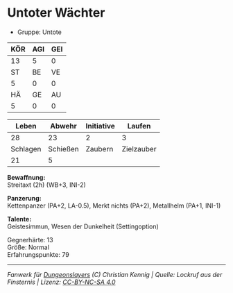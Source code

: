 # Untoter Wächter  
- Gruppe: Untote  

| KÖR | AGI | GEI |  
| --- | --- | --- |  
| 13  | 5   | 0   |
| ST  | BE  | VE  |  
| 5   | 0   | 0   |
| HÄ  | GE  | AU  |  
| 5   | 0   | 0   |


| Leben    | Abwehr   | Initiative | Laufen     |
| -------- | -------- | ---------- | ---------- |
| 28       | 23       | 2          | 3          |
| Schlagen | Schießen | Zaubern    | Zielzauber |
| 21       | 5        |            |            |

**Bewaffnung:**  
Streitaxt (2h) (WB+3, INI-2)

**Panzerung:**  
Kettenpanzer (PA+2, LA-0.5), Merkt nichts (PA+2), Metallhelm (PA+1, INI-1)

**Talente:**  
Geistesimmun, Wesen der Dunkelheit (Settingoption)

Gegnerhärte: 13  
Größe: Normal  
Erfahrungspunkte: 79  



___
*Fanwerk für [Dungeonslayers](https://www.dungeonslayers.net/) (C) Christian Kennig | Quelle: Lockruf aus der Finsternis | Lizenz: [CC-BY-NC-SA 4.0](https://creativecommons.org/licenses/by-nc-sa/4.0/deed.de)*